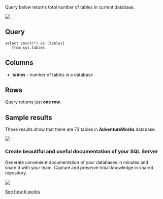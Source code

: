 Query below returns total number of tables in current database.

[![](https://dataedo.com/asset/img/markdown/docs/test-article/3187eed29ce5b9127613e8a72fc11156.png)](https://dataedo.com/blog/confused-when-trying-to-work-with-databases?cta=kb-query-confused)

## Query

```
select count(*) as [tables]
   from sys.tables 
```

## Columns

-   **tables** - number of tables in a database

## Rows

Query returns just **one row**.

## Sample results

Those results show that there are 73 tables in **AdventureWorks** database.

![](https://dataedo.com/asset/img/kb/query/sql-server/number_of_tables.png)

### Create beautiful and useful documentation of your SQL Server

Generate convenient documentation of your databases in minutes and share it with your team. Capture and preserve tribal knowledge in shared repository.

[![](https://dataedo.com/asset/img/markdown/docs/test-article/30c11fa4b210f11740f56e85ca8bf9c6.gif)](https://demo.dataedo.com/)

[See how it works](https://demo.dataedo.com/)